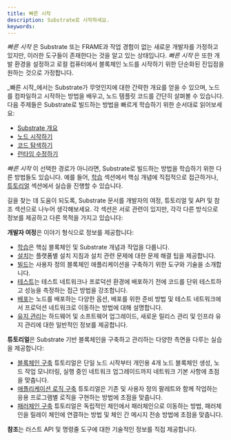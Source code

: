 ```yaml
---
title: 빠른 시작
description: Substrate로 시작하세요.
keywords:
---
```


_빠른 시작_ 은 Substrate 또는 FRAME과 작업 경험이 없는 새로운 개발자를 가정하고 있지만, 이러한 도구들이 존재한다는 것을 알고 있는 상태입니다.
_빠른 시작_ 은 또한 개발 환경을 설정하고 로컬 컴퓨터에서 블록체인 노드를 시작하기 위한 단순화된 진입점을 원하는 것으로 가정합니다.

_빠른 시작_에서는 Substrate가 무엇인지에 대한 간략한 개요를 얻을 수 있으며, 노드를 컴파일하고 시작하는 방법을 배우고, 노드 템플릿 코드를 간단히 살펴볼 수 있습니다.
다음 주제들은 Substrate로 빌드하는 방법을 빠르게 학습하기 위한 순서대로 읽어보세요:

- [Substrate 개요](/quick-start/substrate-at-a-glance/)
- [노드 시작하기](/quick-start/start-a-node/)
- [코드 탐색하기](/quick-start/explore-the-code/)
- [런타임 수정하기](/quick-start/modify-the-runtime/)

_빠른 시작_ 이 선택한 경로가 아니라면, Substrate로 빌드하는 방법을 학습하기 위한 다른 방법들도 있습니다.
예를 들어, [학습](/learn/) 섹션에서 핵심 개념에 직접적으로 접근하거나, [튜토리얼](/tutorials/) 섹션에서 실습을 진행할 수 있습니다.

길을 찾는 데 도움이 되도록, Substrate 문서를 개발자의 여정, 튜토리얼 및 API 및 참조 섹션으로 나누어 생각해보세요.
각 섹션은 서로 관련이 있지만, 각각 다른 방식으로 정보를 제공하고 다른 목적을 가지고 있습니다:

**개발자 여정**은 이야기 형식으로 정보를 제공합니다:

- [학습](/learn/)은 핵심 블록체인 및 Substrate 개념과 작업을 다룹니다.
- [설치](/install/)는 플랫폼별 설치 지침과 설치 관련 문제에 대한 문제 해결 팁을 제공합니다.
- [빌드](/build/)는 사용자 정의 블록체인 애플리케이션을 구축하기 위한 도구와 기술을 소개합니다.
- [테스트](/test/)는 테스트 네트워크나 프로덕션 환경에 배포하기 전에 코드를 단위 테스트하고 성능을 측정하는 접근 방법을 강조합니다.
- [배포](/deploy/)는 노드를 배포하는 다양한 옵션, 배포를 위한 준비 방법 및 테스트 네트워크에서 프로덕션 네트워크로 이동하는 방법에 대해 설명합니다.
- [유지 관리](/maintain/)는 하드웨어 및 소프트웨어 업그레이드, 새로운 릴리스 관리 및 인프라 유지 관리에 대한 일반적인 정보를 제공합니다.

**튜토리얼**은 Substrate 기반 블록체인을 구축하고 관리하는 다양한 측면을 다루는 실습을 제공합니다:

- [블록체인 구축](/tutorials/build-a-blockchain/) 튜토리얼은 단일 노드 시작부터 개인용 4개 노드 블록체인 생성, 노드 작업 모니터링, 실행 중인 네트워크 업그레이드까지 네트워크 기본 사항에 초점을 맞춥니다.
- [애플리케이션 로직 구축](/tutorials/build-application-logic/add-a-pallet/) 튜토리얼은 기존 및 사용자 정의 팔레트와 함께 작업하는 응용 프로그램별 로직을 구현하는 방법에 초점을 맞춥니다.
- [패러체인 구축](/tutorials/build-a-parachain/connect-a-local-parachain/) 튜토리얼은 독립적인 체인에서 패러체인으로 이동하는 방법, 패러체인을 릴레이 체인에 연결하는 방법 및 체인 간 메시지 전송 방법에 초점을 맞춥니다.

**참조**는 러스트 API 및 명령줄 도구에 대한 기술적인 정보를 직접 제공합니다.